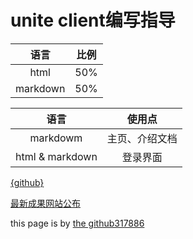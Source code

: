 # unite client编写指导

>

|语言|比例|
|:--:|:--:|
|html|50%|
|markdown|50%|


|语言|使用点|
|:--:|:--:|
|markdowm|主页、介绍文档|
|html & markdown|登录界面|

[{github}](https://github.com/317886)

[最新成果网站公布](https://317886.github.io/abc.github.io/)

this page is by [the github317886](https://github.317886)


